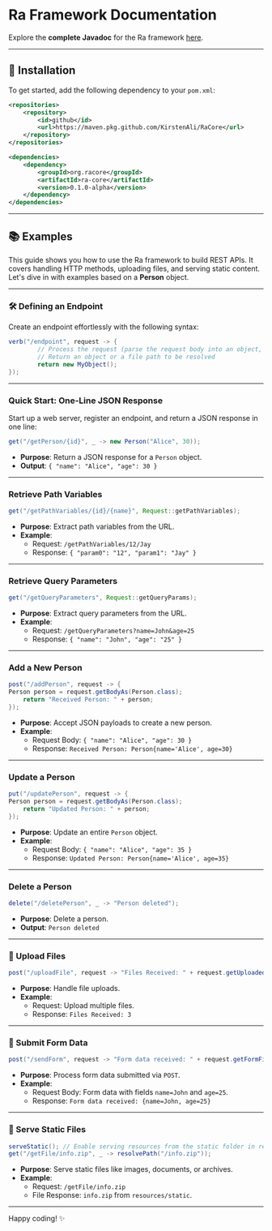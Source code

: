 # Ra Framework Documentation

Explore the **complete Javadoc** for the Ra framework [here](https://kirstenali.github.io/RaCore/).

---

## 🚀 Installation

To get started, add the following dependency to your `pom.xml`:

```xml
<repositories>
    <repository>
        <id>github</id>
        <url>https://maven.pkg.github.com/KirstenAli/RaCore</url>
    </repository>
</repositories>

<dependencies>
    <dependency>
        <groupId>org.racore</groupId>
        <artifactId>ra-core</artifactId>
        <version>0.1.0-alpha</version>
    </dependency>
</dependencies>
```

---

## 📚 Examples

This guide shows you how to use the Ra framework to build REST APIs. It covers handling HTTP methods, uploading files, and serving static content. Let's dive in with examples based on a **Person** object.

---

### 🛠 Defining an Endpoint

Create an endpoint effortlessly with the following syntax:

```java
verb("/endpoint", request -> {
        // Process the request (parse the request body into an object, access query parameters, path variables, files, or form data, etc.)
        // Return an object or a file path to be resolved
        return new MyObject();
});
```

---

### Quick Start: One-Line JSON Response

Start up a web server, register an endpoint, and return a JSON response in one line:

```java
get("/getPerson/{id}", _ -> new Person("Alice", 30));
```
- **Purpose**: Return a JSON response for a `Person` object.
- **Output**: `{ "name": "Alice", "age": 30 }`

---

### Retrieve Path Variables

```java
get("/getPathVariables/{id}/{name}", Request::getPathVariables);
```
- **Purpose**: Extract path variables from the URL.
- **Example**:
    - Request: `/getPathVariables/12/Jay`
    - Response: `{ "param0": "12", "param1": "Jay" }`

---

### Retrieve Query Parameters

```java
get("/getQueryParameters", Request::getQueryParams);
```
- **Purpose**: Extract query parameters from the URL.
- **Example**:
    - Request: `/getQueryParameters?name=John&age=25`
    - Response: `{ "name": "John", "age": "25" }`

---

### Add a New Person

```java
post("/addPerson", request -> {
Person person = request.getBodyAs(Person.class);
    return "Received Person: " + person;
});
```
- **Purpose**: Accept JSON payloads to create a new person.
- **Example**:
    - Request Body: `{ "name": "Alice", "age": 30 }`
    - Response: `Received Person: Person{name='Alice', age=30}`

---

### Update a Person

```java
put("/updatePerson", request -> {
Person person = request.getBodyAs(Person.class);
    return "Updated Person: " + person;
});
```
- **Purpose**: Update an entire `Person` object.
- **Example**:
    - Request Body: `{ "name": "Alice", "age": 35 }`
    - Response: `Updated Person: Person{name='Alice', age=35}`

---

### Delete a Person

```java
delete("/deletePerson", _ -> "Person deleted");
```
- **Purpose**: Delete a person.
- **Output**: `Person deleted`

---

### 📁 Upload Files

```java
post("/uploadFile", request -> "Files Received: " + request.getUploadedFiles().size());
```
- **Purpose**: Handle file uploads.
- **Example**:
    - Request: Upload multiple files.
    - Response: `Files Received: 3`

---

### 📝 Submit Form Data

```java
post("/sendForm", request -> "Form data received: " + request.getFormFields());
```
- **Purpose**: Process form data submitted via `POST`.
- **Example**:
    - Request Body: Form data with fields `name=John` and `age=25`.
    - Response: `Form data received: {name=John, age=25}`

---

### 📂 Serve Static Files

```java
serveStatic(); // Enable serving resources from the static folder in resources
get("/getFile/info.zip", _ -> resolvePath("/info.zip"));
```
- **Purpose**: Serve static files like images, documents, or archives.
- **Example**:
    - Request: `/getFile/info.zip`
    - File Response: `info.zip` from `resources/static`.

---

Happy coding! ✨

